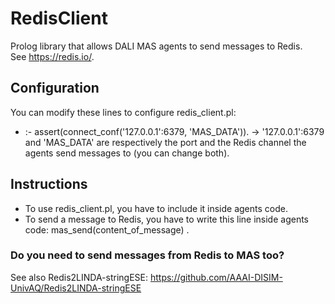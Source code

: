 # RedisClient
Prolog library that allows DALI MAS agents to send messages to Redis. \
See https://redis.io/.

## Configuration
You can modify these lines to configure redis_client.pl:
- :- assert(connect_conf('127.0.0.1':6379, 'MAS_DATA')). -> '127.0.0.1':6379 and 'MAS_DATA' are respectively the port and the Redis channel the agents send messages to (you can change both).

## Instructions
- To use redis_client.pl, you have to include it inside agents code.
- To send a message to Redis, you have to write this line inside agents code: mas_send(content_of_message) .

### Do you need to send messages from Redis to MAS too?
See also Redis2LINDA-stringESE: https://github.com/AAAI-DISIM-UnivAQ/Redis2LINDA-stringESE
